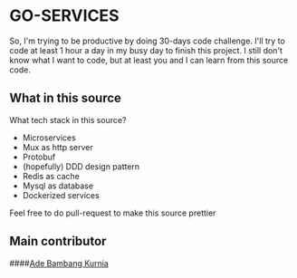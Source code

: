# GO-SERVICES
So, I'm trying to be productive by doing 30-days code challenge. I'll try to code at least 1 hour a day in my busy day to finish this project.
I still don't know what I want to code, but at least you and I can learn from this source code.

## What in this source
What tech stack in this source?
* Microservices
* Mux as http server
* Protobuf
* (hopefully) DDD design pattern
* Redis as cache
* Mysql as database
* Dockerized services

Feel free to do pull-request to make this source prettier

## Main contributor
####[Ade Bambang Kurnia](https://www.linkedin.com/in/adebmbng)
